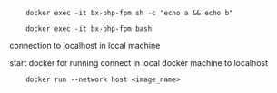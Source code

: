 

        docker exec -it bx-php-fpm sh -c "echo a && echo b"
       
        docker exec -it bx-php-fpm bash



connection to localhost in local machine

start docker for running connect in local docker machine to localhost
 
        docker run --network host <image_name>
